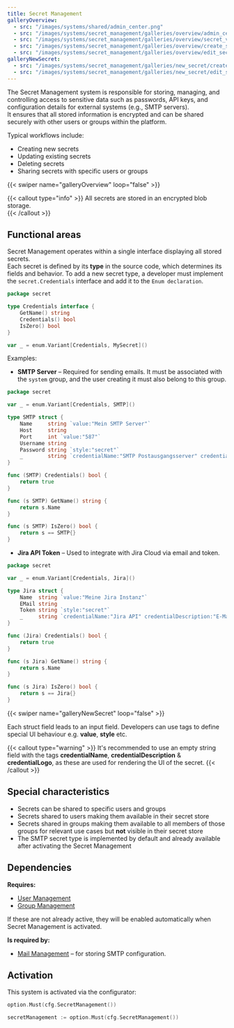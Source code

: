```yaml
---
title: Secret Management
galleryOverview:
  - src: "/images/systems/shared/admin_center.png"
  - src: "/images/systems/secret_management/galleries/overview/admin_center.png"
  - src: "/images/systems/secret_management/galleries/overview/secret_vault_overview.png"
  - src: "/images/systems/secret_management/galleries/overview/create_secret.png"
  - src: "/images/systems/secret_management/galleries/overview/edit_secret.png"
galleryNewSecret:
  - src: "/images/systems/secret_management/galleries/new_secret/create_secret.png"
  - src: "/images/systems/secret_management/galleries/new_secret/edit_secret.png"
---
```


The Secret Management system is responsible for storing, managing, and controlling access to sensitive data such as passwords, API keys, and configuration details for external systems (e.g., SMTP servers).  
It ensures that all stored information is encrypted and can be shared securely with other users or groups within the platform.

Typical workflows include:
- Creating new secrets
- Updating existing secrets
- Deleting secrets
- Sharing secrets with specific users or groups

{{< swiper name="galleryOverview" loop="false" >}}

{{< callout type="info" >}}
All secrets are stored in an encrypted blob storage.  
{{< /callout >}}

## Functional areas
Secret Management operates within a single interface displaying all stored secrets.  
Each secret is defined by its **type** in the source code, which determines its fields and behavior.
To add a new secret type, a developer must implement the `secret.Credentials` interface and add it to the `Enum declaration`.

```go
package secret

type Credentials interface {
	GetName() string
	Credentials() bool
	IsZero() bool
}
```

```go
var _ = enum.Variant[Credentials, MySecret]()
```

Examples:
- **SMTP Server** – Required for sending emails. It must be associated with the `system` group, and the user creating it must also belong to this group.

```go
package secret

var _ = enum.Variant[Credentials, SMTP]()

type SMTP struct {
	Name     string `value:"Mein SMTP Server"`
	Host     string
	Port     int `value:"587"`
	Username string
	Password string `style:"secret"`
	_        string `credentialName:"SMTP Postausgangsserver" credentialDescription:"Ein Postausgangsserver wird benötigt, um E-Mails zu verschicken." credentialLogo:"https://www.thunderbird.net/media/img/thunderbird/favicon-196.png"`
}

func (SMTP) Credentials() bool {
	return true
}

func (s SMTP) GetName() string {
	return s.Name
}

func (s SMTP) IsZero() bool {
	return s == SMTP{}
}
```
- **Jira API Token** – Used to integrate with Jira Cloud via email and token.
```go
package secret

var _ = enum.Variant[Credentials, Jira]()

type Jira struct {
	Name  string `value:"Meine Jira Instanz"`
	EMail string
	Token string `style:"secret"`
	_     string `credentialName:"Jira API" credentialDescription:"E-Mail und Token zur API Anbindung einer Jira Cloud Instanz definieren." credentialLogo:"https://wac-cdn.atlassian.com/assets/img/favicons/atlassian/mstile-144x144.png"`
}

func (Jira) Credentials() bool {
	return true
}

func (s Jira) GetName() string {
	return s.Name
}

func (s Jira) IsZero() bool {
	return s == Jira{}
}
```

{{< swiper name="galleryNewSecret" loop="false" >}}

Each struct field leads to an input field. Developers can use tags to define special UI behaviour e.g. **value**, **style** etc.

{{< callout type="warning" >}}
It's recommended to use an empty string field with the tags **credentialName**, **credentialDescription** & **credentialLogo**,
as these are used for rendering the UI of the secret.
{{< /callout >}}

## Special characteristics
- Secrets can be shared to specific users and groups
- Secrets shared to users making them available in their secret store
- Secrets shared in groups making them available to all members of those groups for relevant use cases but **not** visible in their secret store
- The SMTP secret type is implemented by default and already available after activating the Secret Management

## Dependencies
**Requires:**
- [User Management](../user_management/_index.md)
- [Group Management](../group_management/_index.md)  

If these are not already active, they will be enabled automatically when Secret Management is activated.

**Is required by:**
- [Mail Management](../mail_management/_index.md) – for storing SMTP configuration.

## Activation
This system is activated via the configurator:
```go
option.Must(cfg.SecretManagement())
```
```go
secretManagement := option.Must(cfg.SecretManagement())
```